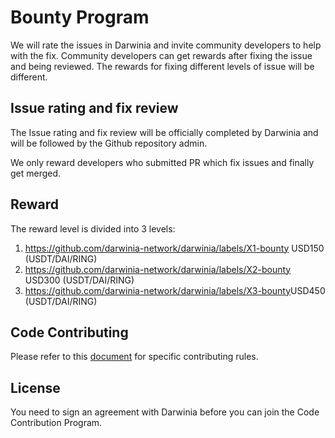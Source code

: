 # Bounty Program

We will rate the issues in Darwinia and invite community developers to help with the fix. Community developers can get rewards after fixing the issue and being reviewed. The rewards for fixing different levels of issue will be different.

## Issue rating and fix review

The Issue rating and fix review will be officially completed by Darwinia and will be followed by the Github repository admin.

We only reward developers who submitted PR which fix issues and finally get merged.

## Reward

The reward level is divided into 3 levels:

1. https://github.com/darwinia-network/darwinia/labels/X1-bounty USD150 (USDT/DAI/RING)
2. https://github.com/darwinia-network/darwinia/labels/X2-bounty​ USD300 (USDT/DAI/RING)
3. https://github.com/darwinia-network/darwinia/labels/X3-bounty​ USD450 (USDT/DAI/RING)

## Code Contributing

Please refer to this [document](https://github.com/darwinia-network/darwinia/blob/develop/CONTRIBUTING.adoc) for specific contributing rules.

## License

You need to sign an agreement with Darwinia before you can join the Code Contribution Program.